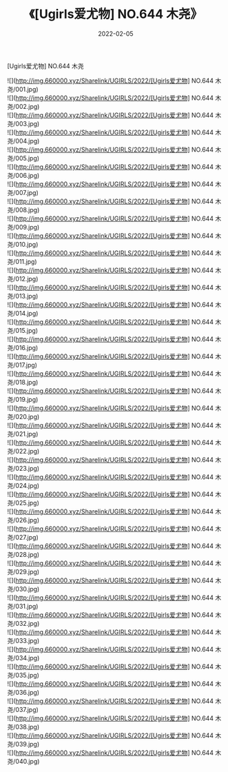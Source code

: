 ﻿---
layout: post
title:  《[Ugirls爱尤物] NO.644 木尧》
date:   2022-02-05
img: http://img.660000.xyz/Sharelink/UGIRLS/2022/[Ugirls爱尤物] NO.644 木尧/000.jpg
categories: [美女, 清纯, 唯美]
---

[Ugirls爱尤物] NO.644 木尧

 ![](http://img.660000.xyz/Sharelink/UGIRLS/2022/[Ugirls爱尤物] NO.644 木尧/001.jpg) <br>![](http://img.660000.xyz/Sharelink/UGIRLS/2022/[Ugirls爱尤物] NO.644 木尧/002.jpg) <br>![](http://img.660000.xyz/Sharelink/UGIRLS/2022/[Ugirls爱尤物] NO.644 木尧/003.jpg) <br>![](http://img.660000.xyz/Sharelink/UGIRLS/2022/[Ugirls爱尤物] NO.644 木尧/004.jpg) <br>![](http://img.660000.xyz/Sharelink/UGIRLS/2022/[Ugirls爱尤物] NO.644 木尧/005.jpg) <br>![](http://img.660000.xyz/Sharelink/UGIRLS/2022/[Ugirls爱尤物] NO.644 木尧/006.jpg) <br>![](http://img.660000.xyz/Sharelink/UGIRLS/2022/[Ugirls爱尤物] NO.644 木尧/007.jpg) <br>![](http://img.660000.xyz/Sharelink/UGIRLS/2022/[Ugirls爱尤物] NO.644 木尧/008.jpg) <br>![](http://img.660000.xyz/Sharelink/UGIRLS/2022/[Ugirls爱尤物] NO.644 木尧/009.jpg) <br>![](http://img.660000.xyz/Sharelink/UGIRLS/2022/[Ugirls爱尤物] NO.644 木尧/010.jpg) <br>![](http://img.660000.xyz/Sharelink/UGIRLS/2022/[Ugirls爱尤物] NO.644 木尧/011.jpg) <br>![](http://img.660000.xyz/Sharelink/UGIRLS/2022/[Ugirls爱尤物] NO.644 木尧/012.jpg) <br>![](http://img.660000.xyz/Sharelink/UGIRLS/2022/[Ugirls爱尤物] NO.644 木尧/013.jpg) <br>![](http://img.660000.xyz/Sharelink/UGIRLS/2022/[Ugirls爱尤物] NO.644 木尧/014.jpg) <br>![](http://img.660000.xyz/Sharelink/UGIRLS/2022/[Ugirls爱尤物] NO.644 木尧/015.jpg) <br>![](http://img.660000.xyz/Sharelink/UGIRLS/2022/[Ugirls爱尤物] NO.644 木尧/016.jpg) <br>![](http://img.660000.xyz/Sharelink/UGIRLS/2022/[Ugirls爱尤物] NO.644 木尧/017.jpg) <br>![](http://img.660000.xyz/Sharelink/UGIRLS/2022/[Ugirls爱尤物] NO.644 木尧/018.jpg) <br>![](http://img.660000.xyz/Sharelink/UGIRLS/2022/[Ugirls爱尤物] NO.644 木尧/019.jpg) <br>![](http://img.660000.xyz/Sharelink/UGIRLS/2022/[Ugirls爱尤物] NO.644 木尧/020.jpg) <br>![](http://img.660000.xyz/Sharelink/UGIRLS/2022/[Ugirls爱尤物] NO.644 木尧/021.jpg) <br>![](http://img.660000.xyz/Sharelink/UGIRLS/2022/[Ugirls爱尤物] NO.644 木尧/022.jpg) <br>![](http://img.660000.xyz/Sharelink/UGIRLS/2022/[Ugirls爱尤物] NO.644 木尧/023.jpg) <br>![](http://img.660000.xyz/Sharelink/UGIRLS/2022/[Ugirls爱尤物] NO.644 木尧/024.jpg) <br>![](http://img.660000.xyz/Sharelink/UGIRLS/2022/[Ugirls爱尤物] NO.644 木尧/025.jpg) <br>![](http://img.660000.xyz/Sharelink/UGIRLS/2022/[Ugirls爱尤物] NO.644 木尧/026.jpg) <br>![](http://img.660000.xyz/Sharelink/UGIRLS/2022/[Ugirls爱尤物] NO.644 木尧/027.jpg) <br>![](http://img.660000.xyz/Sharelink/UGIRLS/2022/[Ugirls爱尤物] NO.644 木尧/028.jpg) <br>![](http://img.660000.xyz/Sharelink/UGIRLS/2022/[Ugirls爱尤物] NO.644 木尧/029.jpg) <br>![](http://img.660000.xyz/Sharelink/UGIRLS/2022/[Ugirls爱尤物] NO.644 木尧/030.jpg) <br>![](http://img.660000.xyz/Sharelink/UGIRLS/2022/[Ugirls爱尤物] NO.644 木尧/031.jpg) <br>![](http://img.660000.xyz/Sharelink/UGIRLS/2022/[Ugirls爱尤物] NO.644 木尧/032.jpg) <br>![](http://img.660000.xyz/Sharelink/UGIRLS/2022/[Ugirls爱尤物] NO.644 木尧/033.jpg) <br>![](http://img.660000.xyz/Sharelink/UGIRLS/2022/[Ugirls爱尤物] NO.644 木尧/034.jpg) <br>![](http://img.660000.xyz/Sharelink/UGIRLS/2022/[Ugirls爱尤物] NO.644 木尧/035.jpg) <br>![](http://img.660000.xyz/Sharelink/UGIRLS/2022/[Ugirls爱尤物] NO.644 木尧/036.jpg) <br>![](http://img.660000.xyz/Sharelink/UGIRLS/2022/[Ugirls爱尤物] NO.644 木尧/037.jpg) <br>![](http://img.660000.xyz/Sharelink/UGIRLS/2022/[Ugirls爱尤物] NO.644 木尧/038.jpg) <br>![](http://img.660000.xyz/Sharelink/UGIRLS/2022/[Ugirls爱尤物] NO.644 木尧/039.jpg) <br>![](http://img.660000.xyz/Sharelink/UGIRLS/2022/[Ugirls爱尤物] NO.644 木尧/040.jpg) <br>